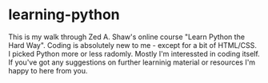 # learning-python
This is my walk through Zed A. Shaw's online course "Learn Python the Hard Way". Coding is absolutely new to me - except for a bit of HTML/CSS. I picked Python more or less radomly. Mostly I'm interessted in coding itself. If you've got any suggestions on further learninig material or resources I'm happy to here from you. 
